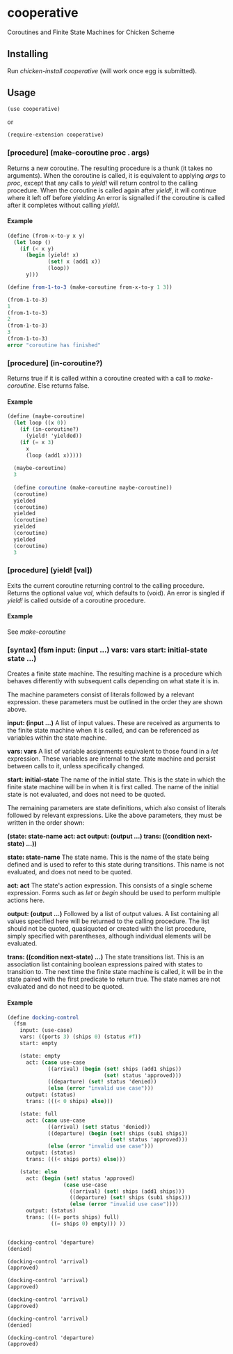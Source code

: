 # cooperative

Coroutines and Finite State Machines for Chicken Scheme


## Installing
Run *chicken-install cooperative*
(will work once egg is submitted).

## Usage
```scheme
(use cooperative)
```
or
```scheme
(require-extension cooperative)
```

### \[procedure] (make-coroutine proc . args)
Returns a new coroutine. The resulting procedure is a thunk
(it takes no arguments). When the coroutine is called, it is equivalent to applying
*args* to *proc*, except that any calls to *yield!*
will return control to the calling procedure. When the coroutine is called again
after *yield!*, it will continue where it left off before yielding
An error is signalled if the coroutine is called after it completes
without calling *yield!*.

#### Example
```scheme
(define (from-x-to-y x y)
  (let loop ()
    (if (< x y)
      (begin (yield! x)
             (set! x (add1 x))
             (loop))
      y)))

(define from-1-to-3 (make-coroutine from-x-to-y 1 3))

(from-1-to-3)
1
(from-1-to-3)
2
(from-1-to-3)
3
(from-1-to-3)
error "coroutine has finished"
```

### \[procedure] (in-coroutine?)
Returns true if it is called within a coroutine created with a call
to *make-coroutine*. Else returns false.

#### Example
```scheme
(define (maybe-coroutine)
  (let loop ((x 0))
    (if (in-coroutine?)
      (yield! 'yielded))
    (if (= x 3)
      x
      (loop (add1 x)))))
  
  (maybe-coroutine)
  3
  
  (define coroutine (make-coroutine maybe-coroutine))
  (coroutine)
  yielded
  (coroutine)
  yielded
  (coroutine)
  yielded
  (coroutine)
  yielded
  (coroutine)
  3
```

### \[procedure] (yield! [val])
Exits the current coroutine returning control to the calling
procedure. Returns the optional value *val*, which defaults to (void). An error
is singled if *yield!* is called outside of a coroutine procedure.

#### Example
See *make-coroutine*

### \[syntax] (fsm input: (input ...) vars: vars start: initial-state state ...)
Creates a finite state machine. The resulting machine is a procedure which
behaves differently with subsequent calls depending on what state it is in.

The machine parameters consist of literals followed by a relevant expression.
these parameters must be outlined in the order they are shown above.

**input: (input ...)** A list of input values. These are received as arguments
to the finite state machine when it is called, and can be referenced as
variables within the state machine.

**vars: vars** A list of variable assignments equivalent to those found
in a *let* expression. These variables are internal to the state machine and
persist between calls to it, unless specifically changed.

**start: initial-state** The name of the initial state. This is the state in
which the finite state machine will be in when it is first called. The name of
the initial state is not evaluated, and does not need to be quoted.

The remaining parameters are state definitions, which also consist of literals
followed by relevant expressions. Like the above parameters, they must be
written in the order shown:

**(state: state-name act: act output: (output ...) trans: ((condition next-state) ...))**

**state: state-name** The state name. This is the name of the state being
defined and is used to refer to this state during transitions. This name is not
evaluated, and does not need to be quoted.

**act: act** The state's action expression. This consists
of a single scheme expression. Forms such as *let* or *begin* should be used
to perform multiple actions here.

**output: (output ...)** Followed by a list of output values. A list containing all values
specified here will be returned to the calling procedure. The list should not
be quoted, quasiquoted or created with the list procedure, simply specified
with parentheses, although individual elements will be evaluated.

**trans: ((condition next-state) ...)** The state transitions list. This is an association list
containing boolean expressions paired with states to transition to. The next time the
finite state machine is called, it will be in the state paired with the
first predicate to return true. The state names are not evaluated and do not
need to be quoted.

#### Example
```scheme
(define docking-control
  (fsm
    input: (use-case)
    vars: ((ports 3) (ships 0) (status #f))
    start: empty

    (state: empty
      act: (case use-case
             ((arrival) (begin (set! ships (add1 ships))
                               (set! status 'approved)))
             ((departure) (set! status 'denied))
             (else (error "invalid use case")))
      output: (status)
      trans: (((< 0 ships) else)))

    (state: full
      act: (case use-case
             ((arrival) (set! status 'denied))
             ((departure) (begin (set! ships (sub1 ships))
                                 (set! status 'approved)))
             (else (error "invalid use case")))
      output: (status)
      trans: (((< ships ports) else)))

    (state: else
      act: (begin (set! status 'approved)
                  (case use-case
                    ((arrival) (set! ships (add1 ships)))
                    ((departure) (set! ships (sub1 ships)))
                    (else (error "invalid use case"))))
      output: (status)
      trans: (((= ports ships) full)
              ((= ships 0) empty))) ))


(docking-control 'departure)
(denied)

(docking-control 'arrival)
(approved)

(docking-control 'arrival)
(approved)

(docking-control 'arrival)
(approved)

(docking-control 'arrival)
(denied)

(docking-control 'departure)
(approved)
```
